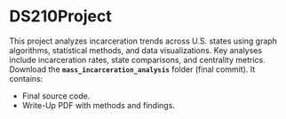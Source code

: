 # DS210Project
This project analyzes incarceration trends across U.S. states using graph algorithms, statistical methods, and data visualizations. Key analyses include incarceration rates, state comparisons, and centrality metrics.
Download the **`mass_incarceration_analysis`** folder (final commit). It contains:
   - Final source code.
   - Write-Up PDF with methods and findings.
